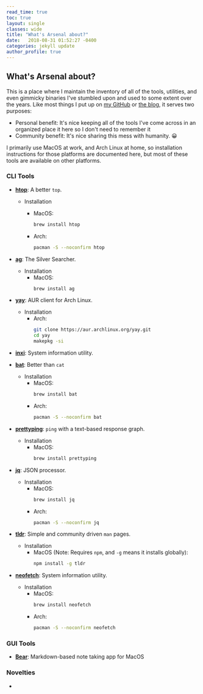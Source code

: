 ```yaml
---
read_time: true
toc: true
layout: single
classes: wide
title: "What's Arsenal about?"
date:   2018-08-31 01:52:27 -0400
categories: jekyll update
author_profile: true
---
```


## What's Arsenal about?

This is a place where I maintain the inventory of all of the tools, utilities, and even gimmicky binaries I've stumbled upon and used to some extent over the years. Like most things I put up on [my GitHub](https://github.com/michaeljsmalley) or [the blog](www.smalleycreative.com), it serves two purposes:

* Personal benefit: It's nice keeping all of the tools I've come across in an organized place it here so I don't need to remember it
* Community benefit: It's nice sharing this mess with humanity. 😀

I primarily use MacOS at work, and Arch Linux at home, so installation instructions for those platforms are documented here, but most of these tools are available on other platforms.

### CLI Tools

* **[htop](https://github.com/hishamhm/htop)**: A better `top`.
    * Installation
        * MacOS: 

            ```bash
            brew install htop
            ```


        * Arch: 
            ```bash
            pacman -S --noconfirm htop
            ```

* **[ag](https://github.com/ggreer/the_silver_searcher)**: The Silver Searcher.
    * Installation
        * MacOS:
            ```bash
            brew install ag
            ```

* **[yay](https://github.com/Jguer/yay)**: AUR client for Arch Linux.
    * Installation
        * Arch:
            ```bash
            git clone https://aur.archlinux.org/yay.git
            cd yay
            makepkg -si
            ```

* **[inxi](https://github.com/smxi/inxi)**: System information utility.

* **[bat](https://github.com/sharkdp/bat)**: Better than `cat` 
    * Installation
        * MacOS:
            ```bash
            brew install bat
            ```
        * Arch:
            ```bash
            pacman -S --noconfirm bat
            ```

* **[prettyping](https://github.com/denilsonsa/prettyping)**: `ping` with a text-based response graph.
    * Installation
        * MacOS:
            ```bash
            brew install prettyping
            ```

* **[jq](https://stedolan.github.io/jq/)**: JSON processor.
    * Installation
        * MacOS:
            ```bash
            brew install jq
            ```
        * Arch:
            ```bash
            pacman -S --noconfirm jq
            ```

* **[tldr](https://tldr.sh/)**: Simple and community driven `man` pages.
    * Installation
        * MacOS (Note: Requires `npm`, and `-g` means it installs globally):
            ```bash
            npm install -g tldr
            ```

* **[neofetch](https://github.com/dylanaraps/neofetch)**: System information utility.
    * Installation
        * MacOS:
            ```bash
            brew install neofetch
            ```
        * Arch:
            ```bash
            pacman -S --noconfirm neofetch
            ```

### GUI Tools

* **[Bear](http://www.bear-writer.com/)**: Markdown-based note taking app for MacOS

### Novelties

* 
